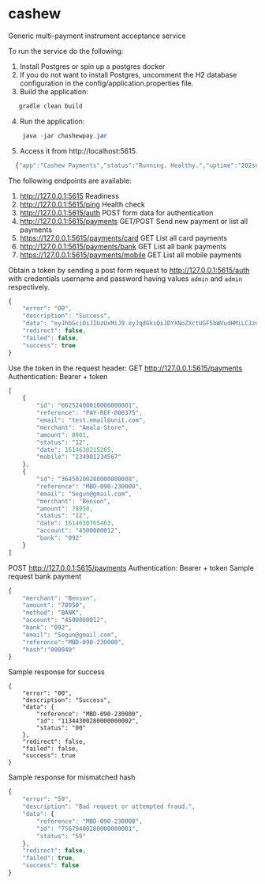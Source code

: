 # cashew
Generic multi-payment instrument acceptance service

To run the service do the following:

1. Install Postgres or spin up a postgres docker
2. If you do not want to install Postgres, uncomment the H2 database configuration in the config/application.properties file.
3. Build the application:
```java
   gradle clean build
```
4. Run the application:
```java
    java -jar chashewpay.jar
```
5. Access it from http://localhost:5615.
```javascript
  {"app":"Cashew Payments","status":"Running. Healthy.","uptime":"202secs"}
```

The following endpoints are available:
1. http://127.0.0.1:5615 Readiness
2. http://127.0.0.1:5615/ping Health check
3. http://127.0.0.1:5615/auth POST form data for authentication
4. http://127.0.0.1:5615/payments GET/POST Send new payment or list all payments
5. https://127.0.0.1:5615/payments/card GET List all card payments
6. http://127.0.0.1:5615/payments/bank GET List all bank payments
7. https://127.0.0.1:5615/payments/mobile GET List all mobile payments


Obtain a token by sending a post form request to http://127.0.0.1:5615/auth with credentials username and password having values `admin` and `admin` respectively.

```javascript
{
    "error": "00",
    "description": "Success",
    "data": "eyJhbGciOiJIUzUxMiJ9.eyJqdGkiOiJDYXNoZXctUGF5bWVudHMiLCJzdWIiOiJhZG1pbiIsImF1dGhvcml0aWVzIjpbIlJPTEVfVVNFUiJdLCJpYXQiOjE2MTQ2Nzg4MzQsImV4cCI6MTYxNDY3OTQzNH0.NuPEQYfY46HF8bNb1dqZ65nvQNkr9Wqkpjp831bfFm-HPEPSBUM0e_1HTXjHxXxIeFJ2bE64ahP7lN5WZO1vFg",
    "redirect": false,
    "failed": false,
    "success": true
}
```

Use the token in the request header:
GET http://127.0.0.1:5615/payments
Authentication: Bearer + token

```javascript
[
    {
        "id": "66252400010000000001",
        "reference": "PAY-REF-000375",
        "email": "test.email@unit.com",
        "merchant": "Amala-Store",
        "amount": 8901,
        "status": "12",
        "date": 1614630215265,
        "mobile": "234901234567"
    },
    {
        "id": "36450200280000000008",
        "reference": "MBD-090-230000",
        "email": "Segun@gmail.com",
        "merchant": "Benson",
        "amount": 78950,
        "status": "12",
        "date": 1614630765463,
        "account": "4500000012",
        "bank": "092"
    }
]
```
POST http://127.0.0.1:5615/payments
Authentication: Bearer + token
Sample request bank payment
```javascript
{
    "merchant": "Benson",
    "amount": "78950",
    "method": "BANK",
    "account": "4500000012",
    "bank": "092",
    "email": "Segun@gmail.com",
    "reference":"MBD-090-230000",
    "hash":"000040"
}
```
Sample response for success
```
{
    "error": "00",
    "description": "Success",
    "data": {
        "reference": "MBD-090-230000",
        "id": "11344300280000000002",
        "status": "00"
    },
    "redirect": false,
    "failed": false,
    "success": true
}
```

Sample response for mismatched hash
```javascript
{
    "error": "59",
    "description": "Bad request or attempted fraud.",
    "data": {
        "reference": "MBD-090-230000",
        "id": "75679400280000000001",
        "status": "59"
    },
    "redirect": false,
    "failed": true,
    "success": false
}
```


